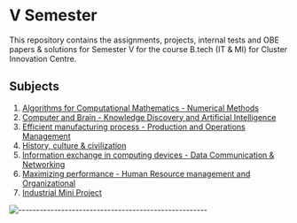 V Semester
=============

This repository contains the assignments, projects, internal tests and OBE papers & solutions for Semester V for the course B.tech (IT & MI) for Cluster Innovation Centre.


Subjects
-------

1. [Algorithms for Computational Mathematics - Numerical Methods](/Algorithms%20for%20Computational%20Mathematics%20-%20Numerical%20Methods)
2. [Computer and Brain - Knowledge Discovery and Artificial Intelligence](/Computer%20and%20Brain%20-%20Knowledge%20Discovery%20and%20Artificial%20Intelligence)
3. [Efficient manufacturing process - Production and Operations Management](/Efficient%20manufacturing%20process%20-%20Production%20and%20Operations%20Management)
4. [History, culture & civilization](/History,%20culture%20&%20civilization)
5. [Information exchange in computing devices - Data Communication & Networking](/Information%20exchange%20in%20computing%20devices%20-%20Data%20Communication%20&%20Networking)
6. [Maximizing performance - Human Resource management and Organizational](//Maximizing%20performance%20-%20Human%20Resource%20management%20and%20Organizational)
7. [Industrial Mini Project](/Industrial%20Mini%20Project)

![-----------------------------------------------------](https://raw.githubusercontent.com/andreasbm/readme/master/assets/lines/rainbow.png)